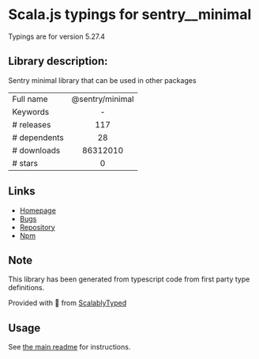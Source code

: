 
# Scala.js typings for sentry__minimal

Typings are for version 5.27.4

## Library description:
Sentry minimal library that can be used in other packages

|                    |                 |
| ------------------ | :-------------: |
| Full name          | @sentry/minimal |
| Keywords           | - |
| # releases         | 117 |
| # dependents       | 28 |
| # downloads        | 86312010 |
| # stars            | 0 |

## Links
- [Homepage](https://github.com/getsentry/sentry-javascript/tree/master/packages/minimal)
- [Bugs](https://github.com/getsentry/sentry-javascript/issues)
- [Repository](https://github.com/getsentry/sentry-javascript)
- [Npm](https://www.npmjs.com/package/%40sentry%2Fminimal)
    


## Note
This library has been generated from typescript code from first party type definitions.

Provided with :purple_heart: from [ScalablyTyped](https://github.com/oyvindberg/ScalablyTyped)

## Usage
See [the main readme](../../readme.md) for instructions.


